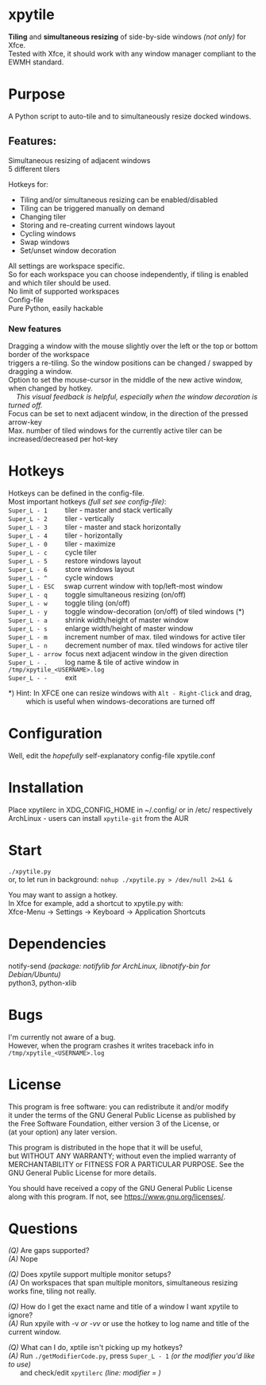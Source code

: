 # xpytile

**Tiling** and **simultaneous resizing** of side-by-side windows _(not only)_ for Xfce.  
Tested with Xfce, it should work with any window manager compliant to the EWMH standard.  


# Purpose
A Python script to auto-tile and to simultaneously resize docked windows.  


## Features:
Simultaneous resizing of adjacent windows  
5 different tilers  

Hotkeys for:
 - Tiling and/or simultaneous resizing can be enabled/disabled  
 - Tiling can be triggered manually on demand  
 - Changing tiler  
 - Storing and re-creating current windows layout  
 - Cycling windows  
 - Swap windows  
 - Set/unset window decoration  

All settings are workspace specific.  
So for each workspace you can choose independently, if tiling is enabled and which tiler should be used.  
No limit of supported workspaces  
Config-file  
Pure Python, easily hackable  

### New features
Dragging a window with the mouse slightly over the left or the top or bottom border of the workspace  
triggers a re-tiling. So the window positions can be changed / swapped by dragging a window.  
Option to set the mouse-cursor in the middle of the new active window, when changed by hotkey.  
&nbsp; &nbsp; _This visual feedback is helpful, especially when the window decoration is turned off._  
Focus can be set to next adjacent window, in the direction of the pressed arrow-key  
Max. number of tiled windows for the currently active tiler can be increased/decreased per hot-key  


# Hotkeys
Hotkeys can be defined in the config-file.  
Most important hotkeys _(full set see config-file)_:  
```Super_L - 1``` &nbsp; &nbsp; &nbsp; &nbsp; tiler - master and stack vertically  
```Super_L - 2``` &nbsp; &nbsp; &nbsp; &nbsp; tiler - vertically  
```Super_L - 3``` &nbsp; &nbsp; &nbsp; &nbsp; tiler - master and stack horizontally  
```Super_L - 4``` &nbsp; &nbsp; &nbsp; &nbsp; tiler - horizontally  
```Super_L - 0``` &nbsp; &nbsp; &nbsp; &nbsp; tiler - maximize  
```Super_L - c``` &nbsp; &nbsp; &nbsp; &nbsp; cycle tiler  
```Super_L - 5``` &nbsp; &nbsp; &nbsp; &nbsp; restore windows layout  
```Super_L - 6``` &nbsp; &nbsp; &nbsp; &nbsp; store windows layout  
```Super_L - ^``` &nbsp; &nbsp; &nbsp; &nbsp; cycle windows  
```Super_L - ESC``` &nbsp; &nbsp; swap current window with top/left-most window  
```Super_L - q``` &nbsp; &nbsp; &nbsp; &nbsp; toggle simultaneous resizing (on/off)  
```Super_L - w``` &nbsp; &nbsp; &nbsp; &nbsp; toggle tiling (on/off)  
```Super_L - y``` &nbsp; &nbsp; &nbsp; &nbsp; toggle window-decoration (on/off) of tiled windows (*)  
```Super_L - a``` &nbsp; &nbsp; &nbsp; &nbsp; shrink width/height of master window  
```Super_L - s``` &nbsp; &nbsp; &nbsp; &nbsp; enlarge width/height of master window  
```Super_L - m``` &nbsp; &nbsp; &nbsp; &nbsp; increment number of max. tiled windows for active tiler  
```Super_L - n``` &nbsp; &nbsp; &nbsp; &nbsp; decrement number of max. tiled windows for active tiler  
```Super_L - arrow``` &nbsp;focus next adjacent window in the given direction  
```Super_L - .``` &nbsp; &nbsp; &nbsp; &nbsp; log name & tile of active window in ```/tmp/xpytile_<USERNAME>.log```  
```Super_L - -``` &nbsp; &nbsp; &nbsp; &nbsp; exit  

*) Hint: In XFCE one can resize windows with ```Alt - Right-Click``` and drag,  
&nbsp;&nbsp;&nbsp;&nbsp;&nbsp;&nbsp;&nbsp;&nbsp;&nbsp;which is useful when windows-decorations are turned off  


# Configuration
Well, edit the _hopefully_ self-explanatory config-file xpytile.conf


# Installation
Place xpytilerc in XDG_CONFIG_HOME in ~/.config/ or in /etc/ respectively  
ArchLinux - users can install ```xpytile-git``` from the AUR  


# Start
```./xpytile.py```  
or, to let run in background:  ```nohup ./xpytile.py > /dev/null 2>&1 &```

You may want to assign a hotkey.  
In Xfce for example, add a shortcut to xpytile.py with:  
Xfce-Menu -> Settings -> Keyboard -> Application Shortcuts  


# Dependencies
notify-send _(package: notifylib for ArchLinux, libnotify-bin for Debian/Ubuntu)_  
python3, python-xlib

# Bugs
I'm currently not aware of a bug.  
However, when the program crashes it writes traceback info in ```/tmp/xpytile_<USERNAME>.log```  

# License
This program is free software: you can redistribute it and/or modify  
it under the terms of the GNU General Public License as published by  
the Free Software Foundation, either version 3 of the License, or  
(at your option) any later version.  

This program is distributed in the hope that it will be useful,  
but WITHOUT ANY WARRANTY; without even the implied warranty of  
MERCHANTABILITY or FITNESS FOR A PARTICULAR PURPOSE. See the  
GNU General Public License for more details.  

You should have received a copy of the GNU General Public License  
along with this program.  If not, see <https://www.gnu.org/licenses/>.  

# Questions
*(Q)* Are gaps supported?  
*(A)* Nope  

*(Q)* Does xpytile support multiple monitor setups?  
*(A)* On workspaces that span multiple monitors, simultaneous resizing works fine, tiling not really.  
 
*(Q)* How do I get the exact name and title of a window I want xpytile to ignore?  
*(A)* Run xpyile with -v _or -vv_  or use the hotkey to log name and title of the current window.  

*(Q)* What can I do, xptile isn't picking up my hotkeys?  
*(A)* Run ```./getModifierCode.py```, press ```Super_L - 1``` _(or the modifier you'd like to use)_  
&nbsp;&nbsp;&nbsp;&nbsp;&nbsp;&nbsp;and check/edit ```xpytilerc``` _(line: modifier = )_  
